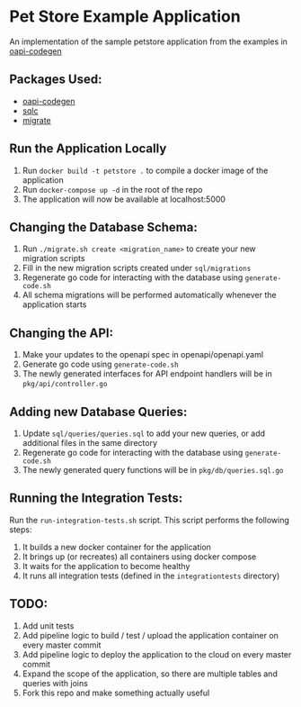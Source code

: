 # Pet Store Example Application

An implementation of the sample petstore application from the examples in [oapi-codegen](https://github.com/deepmap/oapi-codegen)

## Packages Used:
- [oapi-codegen](https://github.com/deepmap/oapi-codegen)
- [sqlc](https://github.com/kyleconroy/sqlc)
- [migrate](https://github.com/golang-migrate/migrate)

## Run the Application Locally
1. Run `docker build -t petstore .` to compile a docker image of the application
2. Run `docker-compose up -d` in the root of the repo
4. The application will now be available at localhost:5000

## Changing the Database Schema:
1. Run `./migrate.sh create <migration_name>` to create your new migration scripts
2. Fill in the new migration scripts created under `sql/migrations`
3. Regenerate go code for interacting with the database using `generate-code.sh`
4. All schema migrations will be performed automatically whenever the application starts

## Changing the API:
1. Make your updates to the openapi spec in openapi/openapi.yaml
2. Generate go code using `generate-code.sh`
3. The newly generated interfaces for API endpoint handlers will be in `pkg/api/controller.go`

## Adding new Database Queries:
1. Update `sql/queries/queries.sql` to add your new queries, or add additional files in the same directory
2. Regenerate go code for interacting with the database using `generate-code.sh`
3. The newly generated query functions will be in `pkg/db/queries.sql.go`

## Running the Integration Tests:
Run the `run-integration-tests.sh` script. This script performs the following steps:
1. It builds a new docker container for the application
2. It brings up (or recreates) all containers using docker compose
3. It waits for the application to become healthy
4. It runs all integration tests (defined in the `integrationtests` directory)

## TODO:
1. Add unit tests
2. Add pipeline logic to build / test / upload the application container on every master commit
3. Add pipeline logic to deploy the application to the cloud on every master commit
4. Expand the scope of the application, so there are multiple tables and queries with joins
5. Fork this repo and make something actually useful

